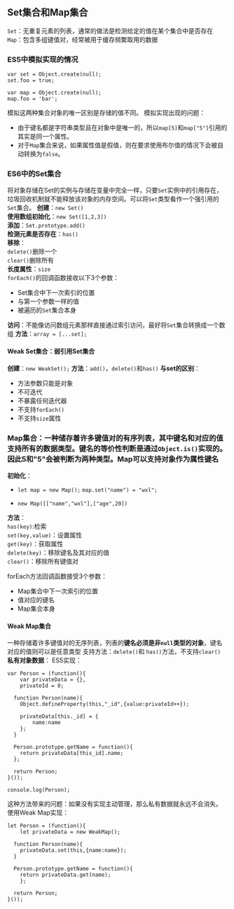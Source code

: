## Set集合和Map集合
`Set`：无重复元素的列表，通常的做法是检测给定的值在某个集合中是否存在
`Map`：包含多组键值对，经常被用于缓存频繁取用的数据
### ES5中模拟实现的情况
``` 
var set = Object.create(null);
set.foo = true;

var map = Object.create(null);
map.foo = 'bar';
```
模拟这两种集合对象的唯一区别是存储的值不同。
模拟实现出现的问题：

+ 由于键名都是字符串类型且在对象中是唯一的，所以`map[5]`和`map["5"]`引用的其实是同一个属性。
+ 对于`Map`集合来说，如果属性值是假值，则在要求使用布尔值的情况下会被自动转换为`false`。
### ES6中的Set集合
将对象存储在Set的实例与存储在变量中完全一样，只要`Set`实例中的引用存在，垃圾回收机制就不能释放该对象的内存空间。可以将`Set`类型看作一个强引用的`Set`集合。
**创建**：`new Set()`  
**使用数组初始化**：`new Set([1,2,3])`  
**添加**：`Set.prototype.add()`  
**检测元素是否存在**：`has()`  
**移除**：  
  `delete()`删除一个  
  `clear()`删除所有  
**长度属性**：`size`  
`forEach()`的回调函数接收以下3个参数：

+ Set集合中下一次索引的位置
+ 与第一个参数一样的值
+ 被遍历的`Set`集合本身

**访问**：不能像访问数组元素那样直接通过索引访问，最好将`Set`集合转换成一个数组
**方法**：`array = [...set];`
#### Weak Set集合：弱引用Set集合
**创建**：`new WeakSet();`
**方法**：`add()`，`delete()`和`has()`
**与set的区别**：

+ 方法参数只能是对象
+ 不可迭代
+ 不暴露任何迭代器
+ 不支持`forEach()` 
+ 不支持`size`属性
### Map集合：一种储存着许多键值对的有序列表，其中键名和对应的值支持所有的数据类型。键名的等价性判断是通过`Object.is()`实现的。因此5和"5"会被判断为两种类型。Map可以支持对象作为属性键名
**初始化**：

 + `let map = new Map();`
 `map.set("name") = "wxl";`
 
 + `new Map([["name","wxl"],["age",20])`
 
**方法**：  
`has(key)`:检索  
`set(key,value)`：设置属性  
`get(key)`：获取属性  
`delete(key)`：移除键名及其对应的值  
`clear()`：移除所有键值对  

forEach方法回调函数接受3个参数：

+ Map集合中下一次索引的位置
+ 值对应的键名
+ Map集合本身
#### Weak Map集合
一种存储着许多键值对的无序列表，列表的**键名必须是非`null`类型的对象**，键名对应的值则可以是任意类型
支持方法：`delete()`和 `has()`方法，不支持`clear()`
**私有对象数据**：
ES5实现：
```
var Person = (function(){
	var privateData = {},
  	privateId = 0;
    
  function Person(name){
  	Object.defineProperty(this,"_id",{value:privateId++});
    
    privateData[this._id] = {
    	name:name
    };
  }
  
  Person.prototype.getName = function(){
  	return privateData[this_id].name;
  };
	
  return Person;
}());

console.log(Person);
```
这种方法带来的问题：如果没有实现主动管理，那么私有数据就永远不会消失。
使用Weak Map实现：
```
let Person = (function(){
	let privateData = new WeakMap();
    
  function Person(name){
  	privateData.set(this,{name:name});
  }
  
  Person.prototype.getName = function(){
  	return privateData.get(name);
	};
  
  return Person;
}());
```
